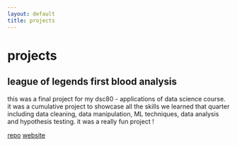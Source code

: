 ```yaml
---
layout: default
title: projects
---
```



# projects

## league of legends first blood analysis
this was a final project for my dsc80 - applications of data science course. it was a cumulative project to showcase all the skills we learned that quarter including data cleaning, data manipulation, ML techniques, data analysis and hypothesis testing. it was a really fun project !

[repo](https://github.com/leenakhattat/League-of-Legends-First-Blood-Analysis)
[website](https://leenakhattat.github.io/League-of-Legends-First-Blood-Analysis/)
